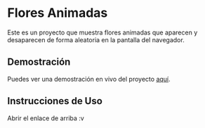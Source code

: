 ﻿# Flores Animadas

Este es un proyecto que muestra flores animadas que aparecen y desaparecen de forma aleatoria en la pantalla del navegador.

## Demostración

Puedes ver una demostración en vivo del proyecto [aquí](https://jorgedcdev.github.io/flowers/).

## Instrucciones de Uso

Abrir el enlace de arriba :v
